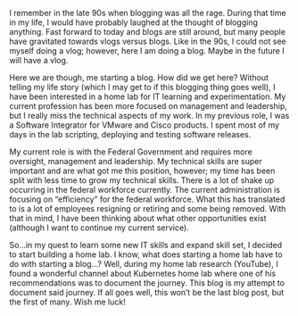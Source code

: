 I remember in the late 90s when blogging was all the rage. During that time in my life, I would have probably laughed at the thought of blogging anything. Fast forward to today and blogs are still around, but many people have gravitated towards vlogs versus blogs. Like in the 90s, I could not see myself doing a vlog; however, here I am doing a blog. Maybe in the future I will have a vlog. 

Here we are though, me starting a blog. How did we get here? Without telling my life story (which I may get to if this blogging thing goes well),  I have been interested in a home lab for IT learning and experimentation. My current profession has been more focused on management and leadership, but I really miss the technical aspects of my work. In my previous role, I was a Software Integrator for VMware and Cisco products. I spent most of my days in the lab scripting, deploying and testing software releases. 

My current role is with the Federal Government and requires more oversight, management and leadership. My technical skills are super important and are what got me this position, however; my time has been split with less time to grow my technical skills. There is a lot of shake up occurring in the federal workforce currently. The current administration is focusing on “efficiency” for the federal workforce. What this has translated to is a lot of employees resigning or retiring and some being removed. With that in mind, I have been thinking about what other opportunities exist (although I want to continue my current service). 

So…in my quest to learn some new IT skills and expand skill set, I decided to start building a home lab. I know, what does starting a home lab have to do with starting a blog…? Well, during my home lab research (YouTube), I found a wonderful channel about Kubernetes home lab where one of his recommendations was to document the journey. This blog is my attempt to document said journey. If all goes well, this won’t be the last blog post, but the first of many. Wish me luck!
